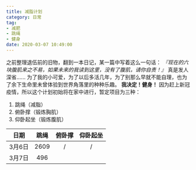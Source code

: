 ```yaml
---
title: 减脂计划
category: 日常
tag: 
- 减肥
- 跳绳
- 健身
date: 2020-03-07 10:49:00
---
```

之前整理退伍前的旧物，翻到一本日记，某一篇中写着这么一句话：
*『现在的六块腹肌来之不易，如果未来的我读到这里，没有了腹肌，请你自责！』*
真是发人深省......
为了我的小可爱，为了以后多活几年，为了别那么早就不能自理，也为了余下生命里未曾体验到世界角落里的种种乐趣。
**我决定！健身！**
因为赶上新冠疫情，所以这个计划初始将在家中进行，暂定项目为三种：
1. 跳绳（减脂）
2. 俯卧撑（锻炼胸肌）
3. 仰卧起坐（锻炼腹肌）


| 日期 |  跳绳  |  俯卧撑 | 仰卧起坐 |
| :-: | :-: | :-: | :-: |
| 3月6日 | 2609 | / | / |
| 3月7日 | 496 |  |  |
